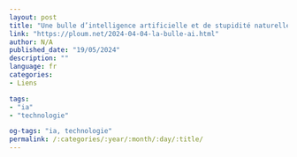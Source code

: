 ```yaml
---
layout: post
title: "Une bulle d’intelligence artificielle et de stupidité naturelle"
link: "https://ploum.net/2024-04-04-la-bulle-ai.html"
author: N/A
published_date: "19/05/2024"
description: ""
language: fr
categories:
- Liens

tags:
- "ia"
- "technologie"

og-tags: "ia, technologie"
permalink: /:categories/:year/:month/:day/:title/
---
```

